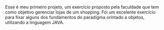 Esse é meu primeiro projeto, um exercício proposto pela faculdade que tem como objetivo gerenciar lojas de um shopping.
Foi um excelente exercício para fixar alguns dos fundamentos do paradigma orintado a objetos, utilizando a linguagem JAVA.
